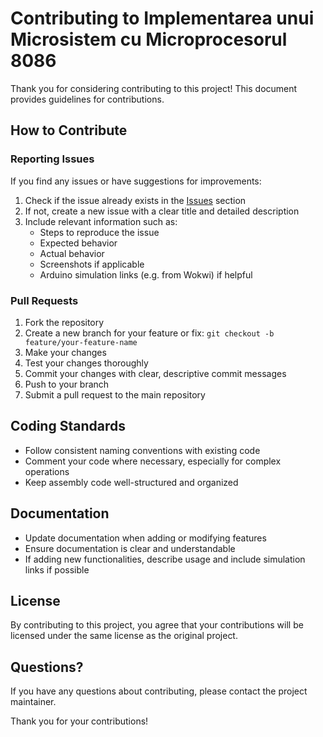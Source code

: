 # Contributing to Implementarea unui Microsistem cu Microprocesorul 8086

Thank you for considering contributing to this project! This document provides guidelines for contributions.

## How to Contribute

### Reporting Issues

If you find any issues or have suggestions for improvements:

1. Check if the issue already exists in the [Issues](https://github.com/mijay6/Implementarea-unui-Microsistem-cu-Microprocesorul-8086/issues) section
2. If not, create a new issue with a clear title and detailed description
3. Include relevant information such as:
   - Steps to reproduce the issue
   - Expected behavior
   - Actual behavior
   - Screenshots if applicable
   - Arduino simulation links (e.g. from Wokwi) if helpful

### Pull Requests

1. Fork the repository
2. Create a new branch for your feature or fix: `git checkout -b feature/your-feature-name`
3. Make your changes
4. Test your changes thoroughly
5. Commit your changes with clear, descriptive commit messages
6. Push to your branch
7. Submit a pull request to the main repository

## Coding Standards

- Follow consistent naming conventions with existing code
- Comment your code where necessary, especially for complex operations
- Keep assembly code well-structured and organized

## Documentation

- Update documentation when adding or modifying features
- Ensure documentation is clear and understandable
- If adding new functionalities, describe usage and include simulation links if possible


## License

By contributing to this project, you agree that your contributions will be licensed under the same license as the original project.

## Questions?

If you have any questions about contributing, please contact the project maintainer.

Thank you for your contributions!
